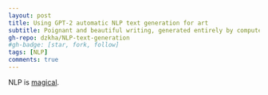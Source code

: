 ```yaml
---
layout: post
title: Using GPT-2 automatic NLP text generation for art
subtitle: Poignant and beautiful writing, generated entirely by computer.
gh-repo: dzkha/NLP-text-generation
#gh-badge: [star, fork, follow]
tags: [NLP]
comments: true
---
```

NLP is [magical](https://medium.com/@yam39/using-gpt-2-automatic-nlp-text-generation-for-art-3fc754a2d296#8697-1d9233a73cda). 

